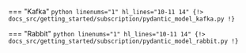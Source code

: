 === "Kafka"
    ```python linenums="1" hl_lines="10-11 14"
    {!> docs_src/getting_started/subscription/pydantic_model_kafka.py !}
    ```

=== "Rabbit"
    ```python linenums="1" hl_lines="10-11 14"
    {!> docs_src/getting_started/subscription/pydantic_model_rabbit.py !}
    ```
